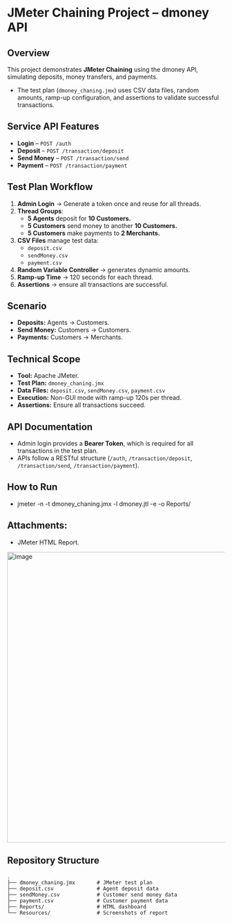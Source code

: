 # JMeter Chaining Project – dmoney API

## Overview  
This project demonstrates **JMeter Chaining**  using the dmoney API, simulating deposits, money transfers, and payments.
- The test plan (`dmoney_chaning.jmx`) uses CSV data files, random amounts, ramp-up configuration, and assertions to validate successful transactions.

## Service API Features  
- **Login** – `POST /auth`  
- **Deposit** – `POST /transaction/deposit`  
- **Send Money** – `POST /transaction/send`  
- **Payment** – `POST /transaction/payment`  

 ## Test Plan Workflow
1. **Admin Login** → Generate a token once and reuse for all threads.  
2. **Thread Groups**:  
   - **5 Agents** deposit for **10 Customers.**  
   - **5 Customers** send money to another **10 Customers.**
   - **5 Customers** make payments to **2 Merchants.** 
3. **CSV Files** manage test data:  
   - `deposit.csv`  
   - `sendMoney.csv`  
   - `payment.csv`  
4. **Random Variable Controller** → generates dynamic amounts.  
5. **Ramp-up Time** → 120 seconds for each thread.  
6. **Assertions** → ensure all transactions are successful.

## Scenario  
- **Deposits:** Agents → Customers.  
- **Send Money:** Customers → Customers.  
- **Payments:** Customers → Merchants.

## Technical Scope
- **Tool:** Apache JMeter.  
- **Test Plan:** `dmoney_chaning.jmx`  
- **Data Files:** `deposit.csv`, `sendMoney.csv`, `payment.csv`  
- **Execution:** Non-GUI mode with ramp-up 120s per thread.  
- **Assertions:** Ensure all transactions succeed.

## API Documentation  
- Admin login provides a **Bearer Token**, which is required for all transactions in the test plan.  
- APIs follow a RESTful structure (`/auth`, `/transaction/deposit`, `/transaction/send`, `/transaction/payment`).

## How to Run 
- jmeter -n -t dmoney_chaning.jmx -l dmoney.jtl -e -o Reports/

## Attachments:
- JMeter HTML Report.
<img width="1629" height="673" alt="image" src="https://github.com/user-attachments/assets/d01659b1-0f96-4879-90a6-9f63702a0562" />


## Repository Structure
```text
.
├── dmoney_chaning.jmx       # JMeter test plan
├── deposit.csv              # Agent deposit data
├── sendMoney.csv            # Customer send money data
├── payment.csv              # Customer payment data
├── Reports/                 # HTML dashboard
└── Resources/               # Screenshots of report








  

